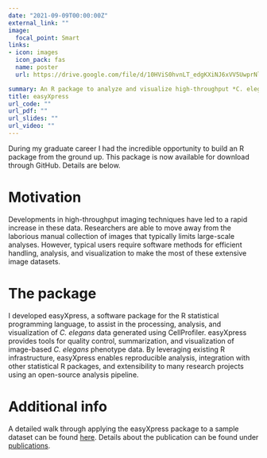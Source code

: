 ```yaml
---
date: "2021-09-09T00:00:00Z"
external_link: ""
image:
  focal_point: Smart
links:
- icon: images
  icon_pack: fas
  name: poster
  url: https://drive.google.com/file/d/10HViS0hvnLT_edgKXiNJ6xVV5UwprNlb/view?usp=sharing

summary: An R package to analyze and visualize high-throughput *C. elegans* microscopy data generated using CellProfiler
title: easyXpress
url_code: ""
url_pdf: ""
url_slides: ""
url_video: ""
---
```

During my graduate career I had the incredible opportunity to build an R package from the ground up. This package is now available for download through GitHub. Details are below.

# Motivation

Developments in high-throughput imaging techniques have led to a rapid increase in these data. Researchers are able to move away from the laborious manual collection of images that typically limits large-scale analyses. However, typical users require software methods for efficient handling, analysis, and visualization to make the most of these extensive image datasets.

# The package 

I developed easyXpress, a software package for the R statistical programming language, to assist in the processing, analysis, and visualization of *C. elegans* data generated using CellProfiler. easyXpress provides tools for quality control, summarization, and visualization of image-based *C. elegans* phenotype data. By leveraging existing R infrastructure, easyXpress enables reproducible analysis, integration with other statistical R packages, and extensibility to many research projects using an open-source analysis pipeline.

# Additional info

A detailed walk through applying the easyXpress package to a sample dataset can be found [here](https://rpubs.com/jnyaanga/765641). Details about the publication can be found under [publications](/publication/easyxpress).

